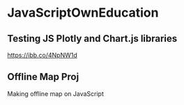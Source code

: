 # JavaScriptOwnEducation

## Testing JS Plotly and Chart.js libraries
https://ibb.co/4NpNW1d
## Offline Map Proj

Making offline map on JavaScript 
